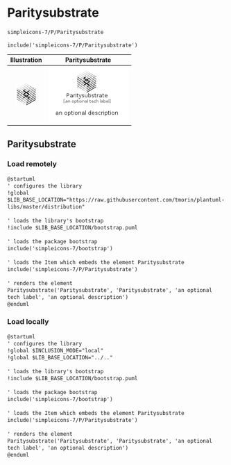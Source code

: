 # Paritysubstrate


```text
simpleicons-7/P/Paritysubstrate
```

```text
include('simpleicons-7/P/Paritysubstrate')
```



| Illustration | Paritysubstrate |
| :---: | :---: |
| ![illustration for Illustration](../../simpleicons-7/P/Paritysubstrate.png) | ![illustration for Paritysubstrate](../../simpleicons-7/P/Paritysubstrate.Local.png) |




## Paritysubstrate

### Load remotely
```plantuml
@startuml
' configures the library
!global $LIB_BASE_LOCATION="https://raw.githubusercontent.com/tmorin/plantuml-libs/master/distribution"

' loads the library's bootstrap
!include $LIB_BASE_LOCATION/bootstrap.puml

' loads the package bootstrap
include('simpleicons-7/bootstrap')

' loads the Item which embeds the element Paritysubstrate
include('simpleicons-7/P/Paritysubstrate')

' renders the element
Paritysubstrate('Paritysubstrate', 'Paritysubstrate', 'an optional tech label', 'an optional description')
@enduml
```

### Load locally
```plantuml
@startuml
' configures the library
!global $INCLUSION_MODE="local"
!global $LIB_BASE_LOCATION="../.."

' loads the library's bootstrap
!include $LIB_BASE_LOCATION/bootstrap.puml

' loads the package bootstrap
include('simpleicons-7/bootstrap')

' loads the Item which embeds the element Paritysubstrate
include('simpleicons-7/P/Paritysubstrate')

' renders the element
Paritysubstrate('Paritysubstrate', 'Paritysubstrate', 'an optional tech label', 'an optional description')
@enduml
```


